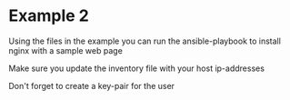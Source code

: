 # Example 2

Using the files in the example you can run the ansible-playbook to install nginx with a sample web page

Make sure you update the inventory file with your host ip-addresses

Don't forget to create a key-pair for the user